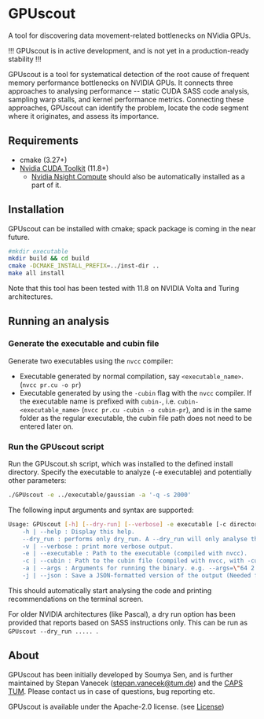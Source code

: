 # GPUscout

A tool for discovering data movement-related bottlenecks on NVidia GPUs.

!!! GPUscout is in active development, and is not yet in a production-ready stability !!!

GPUscout is a tool for systematical detection of the root cause of frequent memory performance bottlenecks on NVIDIA GPUs.
It connects three approaches to analysing performance -- static CUDA SASS code analysis, sampling warp stalls, and kernel performance metrics. 
Connecting these approaches, GPUscout can identify the problem, locate the code segment where it originates, and assess its importance.

## Requirements

- cmake (3.27+)
- [Nvidia CUDA Toolkit](https://developer.nvidia.com/cuda-toolkit) (11.8+) 
    - [Nvidia Nsight Compute](https://developer.nvidia.com/nsight-compute) should also be automatically installed as a part of it.

## Installation

GPUscout can be installed with cmake; spack package is coming in the near future.

```bash
#mkdir executable
mkdir build && cd build
cmake -DCMAKE_INSTALL_PREFIX=../inst-dir ..
make all install
```

Note that this tool has been tested with 11.8 on NVIDIA Volta and Turing architectures.


## Running an analysis

### Generate the executable and cubin file

Generate two executables using the `nvcc` compiler:
- Executable generated by normal compilation, say `<executable_name>`. (`nvcc pr.cu -o pr`)
- Executable generated by using the `-cubin` flag with the `nvcc` compiler. If the executable name is prefixed with `cubin-`, i.e. `cubin-<executable_name>` (`nvcc pr.cu -cubin -o cubin-pr`), and is in the same folder as the regular executable, the cubin file path does not need to be entered later on.

### Run the GPUscout script

Run the GPUscout.sh script, which was installed to the defined install directory. Specify the executable to analyze (-e executable) and potentially other parameters:

```bash
./GPUscout -e ../executable/gaussian -a '-q -s 2000'
```

The following input arguments and syntax are supported:
```bash
Usage: GPUscout [-h] [--dry-run] [--verbose] -e executable [-c directory] [--args]"
    -h | --help : Display this help.
    --dry_run : performs only dry_run. A --dry_run will only analyse the SASS instructions. --dry_run will neither read warp stalls nor Nsight metrics
    -v | --verbose : print more verbose output.
    -e | --executable : Path to the executable (compiled with nvcc).
    -c | --cubin : Path to the cubin file (compiled with nvcc, with -cubin). If left empty, the same path as executable and the name cubin-<executable> will be assumed.
    -a | --args : Arguments for running the binary. e.g. --args=\"64 2 2 temp_64 power_64 output_64.txt\"
    -j | --json : Save a JSON-formatted version of the output (Needed for the use of GPUscout-GUI)
```

This should automatically start analysing the code and printing recommendations on the terminal screen.

For older NVIDIA architectures (like Pascal), a dry run option has been provided that reports based on SASS instructions only. This can be run as `GPUscout --dry_run ..... `.


## About
GPUscout has been initially developed by Soumya Sen, and is further maintained by Stepan Vanecek (stepan.vanecek@tum.de) and the [CAPS TUM](https://www.ce.cit.tum.de/en/caps/homepage/). Please contact us in case of questions, bug reporting etc.

GPUscout is available under the Apache-2.0 license. (see [License](https://github.com/caps-tum/sys-sage/blob/master/LICENSE))
